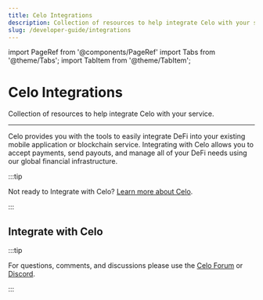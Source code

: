 ```yaml
---
title: Celo Integrations
description: Collection of resources to help integrate Celo with your service.
slug: /developer-guide/integrations
---
```


import PageRef from '@components/PageRef'
import Tabs from '@theme/Tabs';
import TabItem from '@theme/TabItem';

# Celo Integrations

Collection of resources to help integrate Celo with your service.

___

Celo provides you with the tools to easily integrate DeFi into your existing mobile application or blockchain service. Integrating with Celo allows you to accept payments, send payouts, and manage all of your DeFi needs using our global financial infrastructure.

:::tip

Not ready to Integrate with Celo? [Learn more about Celo](../../../../docs/welcome.md).

:::

## Integrate with Celo

<PageRef url="/developer-guide/integrations/general" pageName="General information" />
<PageRef url="/developer-guide/integrations/checklist" pageName="Integration Checklist" />
<PageRef url="/developer-guide/integrations/custody" pageName="Custody" />
<PageRef url="/developer-guide/integrations/listings" pageName="Listings" />
<PageRef url="/developer-guide/integrations/cloud-hsm" pageName="Using a Cloud HSM" />

:::tip

For questions, comments, and discussions please use the [Celo Forum](https://forum.celo.org/) or [Discord](https://chat.celo.org/).

:::

